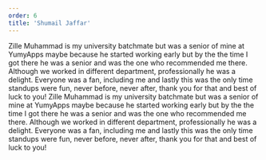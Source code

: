 ```yaml
---
order: 6
title: 'Shumail Jaffar'
---
```


Zille Muhammad is my university batchmate but was a senior of mine at YumyApps maybe because he started working early but by the the time I got there he was a senior and was the one who recommended me there. Although we worked in different department, professionally he was a delight. Everyone was a fan, including me and lastly this was the only time standups were fun, never before, never after, thank you for that and best of luck to you! Zille Muhammad is my university batchmate but was a senior of mine at YumyApps maybe because he started working early but by the the time I got there he was a senior and was the one who recommended me there. Although we worked in different department, professionally he was a delight. Everyone was a fan, including me and lastly this was the only time standups were fun, never before, never after, thank you for that and best of luck to you!
